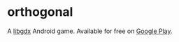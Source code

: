 # orthogonal

A [libgdx](https://github.com/libgdx/libgdx) Android game.
Available for free on [Google Play](https://play.google.com/store/apps/details?id=com.supergreenowl.slugs).
